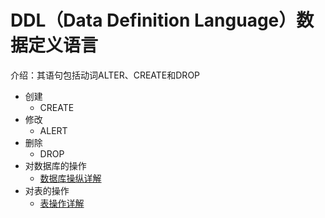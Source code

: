 # DDL（Data Definition Language）数据定义语言
介绍：其语句包括动词ALTER、CREATE和DROP
- 创建
    - CREATE 
- 修改
    - ALERT
- 删除 
    - DROP
- 对数据库的操作
    - [数据库操纵详解]()
- 对表的操作 
    - [表操作详解]()